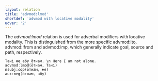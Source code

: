 ```yaml
---
layout: relation
title: 'advmod:lmod'
shortdef: 'advmod with locative modality'
udver: '2'
---
```


The _advmod:lmod_ relation is used for adverbal modifiers with locative modality.
This is distinguished from the more specific advmod:lto, advmod:lfrom and advmod:lmp,
which generally indicate goal, source and path, respectively.

~~~ sdparse
Тані ме абу ӧтнам. \n Here I am not alone.
advmod:lmod(ӧтнам, Тані)
nsubj:cop(ӧтнам, ме)
aux:neg(ӧтнам, абу)
~~~

<!-- Interlanguage links updated Pá kvě 14 11:08:48 CEST 2021 -->
